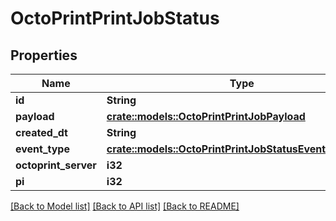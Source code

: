# OctoPrintPrintJobStatus

## Properties

Name | Type | Description | Notes
------------ | ------------- | ------------- | -------------
**id** | **String** |  | [readonly]
**payload** | [**crate::models::OctoPrintPrintJobPayload**](OctoPrintPrintJobPayload.md) |  | 
**created_dt** | **String** |  | [readonly]
**event_type** | [**crate::models::OctoPrintPrintJobStatusEventTypeEnum**](OctoPrintPrintJobStatusEventTypeEnum.md) |  | 
**octoprint_server** | **i32** |  | 
**pi** | **i32** |  | 

[[Back to Model list]](../README.md#documentation-for-models) [[Back to API list]](../README.md#documentation-for-api-endpoints) [[Back to README]](../README.md)


